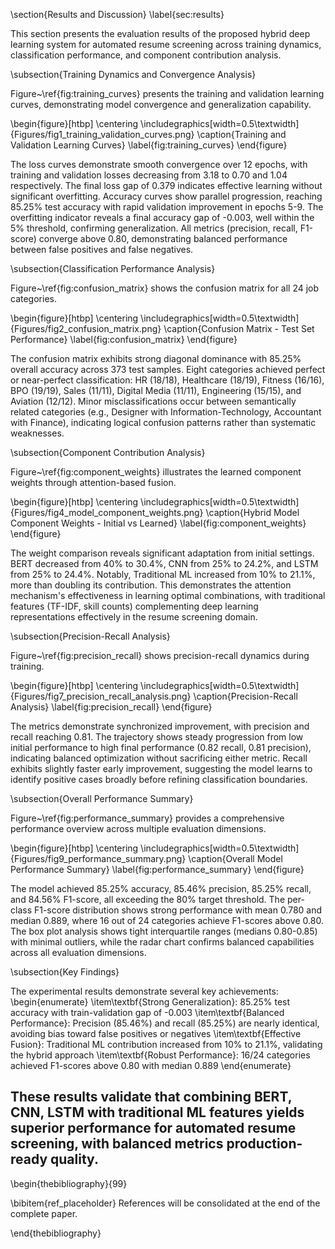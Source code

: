 \section{Results and Discussion}
\label{sec:results}

This section presents the evaluation results of the proposed hybrid deep learning system for automated resume screening across training dynamics, classification performance, and component contribution analysis.

\subsection{Training Dynamics and Convergence Analysis}

Figure~\ref{fig:training_curves} presents the training and validation learning curves, demonstrating model convergence and generalization capability.

\begin{figure}[htbp]
\centering
\includegraphics[width=0.5\textwidth]{Figures/fig1_training_validation_curves.png}
\caption{Training and Validation Learning Curves}
\label{fig:training_curves}
\end{figure}

The loss curves demonstrate smooth convergence over 12 epochs, with training and validation losses decreasing from 3.18 to 0.70 and 1.04 respectively. The final loss gap of 0.379 indicates effective learning without significant overfitting. Accuracy curves show parallel progression, reaching 85.25\% test accuracy with rapid validation improvement in epochs 5-9. The overfitting indicator reveals a final accuracy gap of -0.003, well within the 5\% threshold, confirming generalization. All metrics (precision, recall, F1-score) converge above 0.80, demonstrating balanced performance between false positives and false negatives.

\subsection{Classification Performance Analysis}

Figure~\ref{fig:confusion_matrix} shows the confusion matrix for all 24 job categories.

\begin{figure}[htbp]
\centering
\includegraphics[width=0.5\textwidth]{Figures/fig2_confusion_matrix.png}
\caption{Confusion Matrix - Test Set Performance}
\label{fig:confusion_matrix}
\end{figure}

The confusion matrix exhibits strong diagonal dominance with 85.25\% overall accuracy across 373 test samples. Eight categories achieved perfect or near-perfect classification: HR (18/18), Healthcare (18/19), Fitness (16/16), BPO (19/19), Sales (11/11), Digital Media (11/11), Engineering (15/15), and Aviation (12/12). Minor misclassifications occur between semantically related categories (e.g., Designer with Information-Technology, Accountant with Finance), indicating logical confusion patterns rather than systematic weaknesses.

\subsection{Component Contribution Analysis}

Figure~\ref{fig:component_weights} illustrates the learned component weights through attention-based fusion.

\begin{figure}[htbp]
\centering
\includegraphics[width=0.5\textwidth]{Figures/fig4_model_component_weights.png}
\caption{Hybrid Model Component Weights - Initial vs Learned}
\label{fig:component_weights}
\end{figure}

The weight comparison reveals significant adaptation from initial settings. BERT decreased from 40\% to 30.4\%, CNN from 25\% to 24.2\%, and LSTM from 25\% to 24.4\%. Notably, Traditional ML increased from 10\% to 21.1\%, more than doubling its contribution. This demonstrates the attention mechanism's effectiveness in learning optimal combinations, with traditional features (TF-IDF, skill counts) complementing deep learning representations effectively in the resume screening domain.

\subsection{Precision-Recall Analysis}

Figure~\ref{fig:precision_recall} shows precision-recall dynamics during training.

\begin{figure}[htbp]
\centering
\includegraphics[width=0.5\textwidth]{Figures/fig7_precision_recall_analysis.png}
\caption{Precision-Recall Analysis}
\label{fig:precision_recall}
\end{figure}

The metrics demonstrate synchronized improvement, with precision and recall reaching 0.81. The trajectory shows steady progression from low initial performance to high final performance (0.82 recall, 0.81 precision), indicating balanced optimization without sacrificing either metric. Recall exhibits slightly faster early improvement, suggesting the model learns to identify positive cases broadly before refining classification boundaries.

\subsection{Overall Performance Summary}

Figure~\ref{fig:performance_summary} provides a comprehensive performance overview across multiple evaluation dimensions.

\begin{figure}[htbp]
\centering
\includegraphics[width=0.5\textwidth]{Figures/fig9_performance_summary.png}
\caption{Overall Model Performance Summary}
\label{fig:performance_summary}
\end{figure}

The model achieved 85.25\% accuracy, 85.46\% precision, 85.25\% recall, and 84.56\% F1-score, all exceeding the 80\% target threshold. The per-class F1-score distribution shows strong performance with mean 0.780 and median 0.889, where 16 out of 24 categories achieve F1-scores above 0.80. The box plot analysis shows tight interquartile ranges (medians 0.80-0.85) with minimal outliers, while the radar chart confirms balanced capabilities across all evaluation dimensions.

\subsection{Key Findings}

The experimental results demonstrate several key achievements:
\begin{enumerate}
    \item\textbf{Strong Generalization}: 85.25\% test accuracy with train-validation gap of -0.003
    \item\textbf{Balanced Performance}: Precision (85.46\%) and recall (85.25\%) are nearly identical, avoiding bias toward false positives or negatives
    \item\textbf{Effective Fusion}: Traditional ML contribution increased from 10\% to 21.1\%, validating the hybrid approach
    \item\textbf{Robust Performance}: 16/24 categories achieved F1-scores above 0.80 with median 0.889
\end{enumerate}

These results validate that combining BERT, CNN, LSTM with traditional ML features yields superior performance for automated resume screening, with balanced metrics production-ready quality.
---

\begin{thebibliography}{99}

\bibitem{ref_placeholder}
References will be consolidated at the end of the complete paper.

\end{thebibliography}
